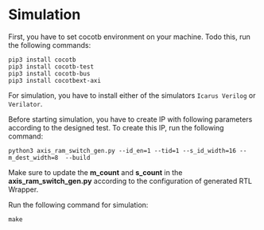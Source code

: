 # Simulation  
First, you have to set cocotb environment on your machine. Todo this, run the following commands:
```
pip3 install cocotb
pip3 install cocotb-test
pip3 install cocotb-bus
pip3 install cocotbext-axi
```

For simulation, you have to install either of the simulators `Icarus Verilog` or `Verilator`.

Before starting simulation, you have to create IP with following parameters according to the designed test. To create this IP, run the following command:
```
python3 axis_ram_switch_gen.py --id_en=1 --tid=1 --s_id_width=16 --m_dest_width=8  --build
```
Make sure to update the **m_count** and **s_count** in the __axis_ram_switch_gen.py__ according to the configuration of generated RTL Wrapper.

Run the following command for simulation:
```
make
```  